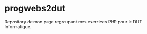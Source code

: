 progwebs2dut
============

Repository de mon page regroupant mes exercices PHP pour le DUT Informatique.
